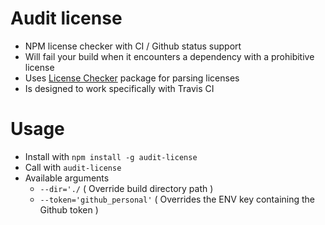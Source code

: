 # Audit license
- NPM license checker with CI / Github status support
- Will fail your build when it encounters a dependency with a prohibitive license
- Uses [License Checker](https://github.com/davglass/license-checker) package for parsing licenses
- Is designed to work specifically with Travis CI

# Usage
- Install with `npm install -g audit-license`
- Call with `audit-license`
- Available arguments
  - `--dir='./` ( Override build directory path )
  - `--token='github_personal'` ( Overrides the ENV key containing the Github token )

